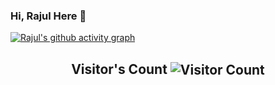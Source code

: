 ### Hi, Rajul Here 👋
[![Rajul's github activity graph](https://activity-graph.herokuapp.com/graph?username=Rajulmahto21&theme=react-dark)](https://github.com/Rajulmahto21/github-readme-activity-graph)
<h2 align="center">Visitor's Count <img align="center" src="https://profile-counter.glitch.me/Rajulmahto21/count.svg" alt="Visitor Count" /></h2>

<!--
**Rajulmahto21/Rajulmahto21** is a ✨ _special_ ✨ repository because its `README.md` (this file) appears on your GitHub profile.

Here are some ideas to get you started:

- 🔭 I’m currently working on ...
- 🌱 I’m currently learning ...
- 👯 I’m looking to collaborate on ...
- 🤔 I’m looking for help with ...
- 💬 Ask me about ...
- 📫 How to reach me: ...
- 😄 Pronouns: ...
- ⚡ Fun fact: ...
-->
